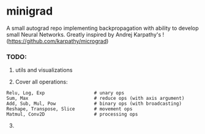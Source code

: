 # minigrad
A small autograd repo implementing backpropagation with ability to develop small Neural Networks. Greatly inspired by Andrej Karpathy's  !(https://github.com/karpathy/micrograd)


### TODO:

1) utils and visualizations

2) Cover all operations:
```
Relu, Log, Exp                  # unary ops
Sum, Max                        # reduce ops (with axis argument)
Add, Sub, Mul, Pow              # binary ops (with broadcasting)
Reshape, Transpose, Slice       # movement ops
Matmul, Conv2D                  # processing ops
```

3)
